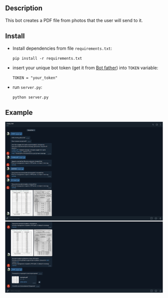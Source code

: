 ## **Description**

This bot creates a PDF file from photos that the user will send to it.

## **Install**
+ Install dependencies from file `requirements.txt`:
  
  `pip install -r requirements.txt`
  

+ insert your unique bot token (get it from [Bot father](https://t.me/botfather)) into `TOKEN` variable:
  
    `TOKEN = "your_token"`


+ run `server.py`:

    `python server.py`


## **Example**

![alt text](screenshots/screenshot1.png "Example of using a bot, screenshot 1")
![alt text](screenshots/screenshot2.png "Example of using a bot, screenshot 2")

